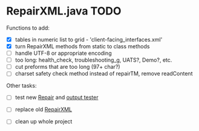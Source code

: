 # RepairXML.java TODO

Functions to add:
- [x] tables in numeric list to grid - 'client-facing_interfaces.xml'
- [x] turn RepairXML methods from static to class methods
- [ ] handle UTF-8 or appropriate encoding
- [ ] too long: health_check, troubleshooting_g, UATS?, Demo?, etc.
- [ ] cut preforms that are too long (97+ char?)
- [ ] charset safety check method instead of repairTM, remove readContent

Other tasks:
- [ ] test new [Repair](src/RepairClass.java) and
[output tester](src/OutputTester.java)
- [ ] replace old [RepairXML](src/RepairXML.java)
- [ ] clean up whole project




